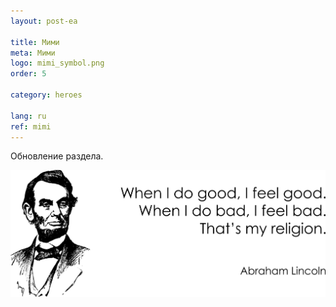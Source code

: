 ```yaml
---
layout: post-ea

title: Мими
meta: Мими
logo: mimi_symbol.png
order: 5

category: heroes

lang: ru
ref: mimi
---
```


Обновление раздела.

<a data-fancybox="gallery" href="/img/programming/Lincoln.png"><img src="/img/programming/Lincoln.png" alt=""></a>
